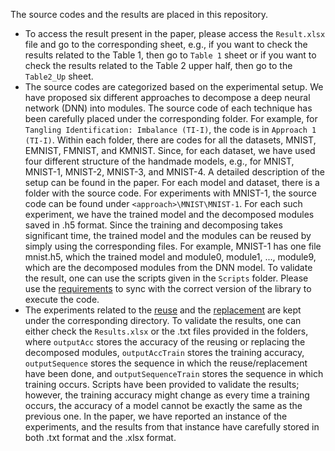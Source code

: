 The source codes and the results are placed in this repository.
- To access the result present in the paper, please access the `Result.xlsx` file and go to the corresponding sheet, e.g., if you want to check the results related to the Table 1, then go to `Table 1` sheet or if you want to check the results related to the Table 2 upper half, then go to the `Table2_Up` sheet.
- The source codes are categorized based on the experimental setup. We have proposed six different approaches to decompose a deep neural network (DNN) into modules. The source code of each technique has been carefully placed under the corresponding folder. For example, for `Tangling Identification: Imbalance (TI-I)`, the code is in `Approach 1 (TI-I)`. Within each folder, there are codes for all the datasets, MNIST, EMNIST, FMNIST, and KMNIST. Since, for each dataset, we have used four different structure of the handmade models, e.g., for MNIST, MNIST-1, MNIST-2, MNIST-3, and MNIST-4. A detailed description of the setup can be found in the paper. For each model and dataset, there is a folder with the source code. For experiments with MNIST-1, the source code can be found under `<approach>\MNIST\MNIST-1`. For each such experiment, we have the trained model and the decomposed modules saved in .h5 format. Since the training and decomposing takes significant time, the trained model and the modules can be reused by simply using the corresponding files. For example, MNIST-1 has one file mnist.h5, which the trained model and module0, module1, ..., module9, which are the decomposed modules from the DNN model. To validate the result, one can use the scripts given in the `Scripts` folder. Please use the [requirements](./requirements.txt) to sync with the correct version of the library to execute the code.
- The experiments related to the [reuse](./Reuse) and the [replacement](./Replacement) are kept under the corresponding directory. To validate the results, one can either check the `Results.xlsx` or the .txt files provided in the folders, where `outputAcc` stores the accuracy of the reusing or replacing the decomposed modules, `outputAccTrain` stores the training accuracy, `outputSequence` stores the sequence in which the reuse/replacement have been done, and `outputSequenceTrain` stores the sequence in which training occurs. Scripts have been provided to validate the results; however, the training accuracy might change as every time a training occurs, the accuracy of a model cannot be exactly the same as the previous one. In the paper, we have reported an instance of the experiments, and the results from that instance have carefully stored in both .txt format and the .xlsx format.
